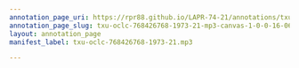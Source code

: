 ```yaml
---
annotation_page_uri: https://rpr88.github.io/LAPR-74-21/annotations/txu-oclc-768426768-1973-21-mp3-canvas-1-0-0-16-06.json
annotation_page_slug: txu-oclc-768426768-1973-21-mp3-canvas-1-0-0-16-06
layout: annotation_page
manifest_label: txu-oclc-768426768-1973-21.mp3

---
```

